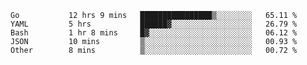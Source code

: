 <!--START_SECTION:waka-->

```text
Go           12 hrs 9 mins   ████████████████▒░░░░░░░░   65.11 %
YAML         5 hrs           ██████▓░░░░░░░░░░░░░░░░░░   26.79 %
Bash         1 hr 8 mins     █▓░░░░░░░░░░░░░░░░░░░░░░░   06.12 %
JSON         10 mins         ▒░░░░░░░░░░░░░░░░░░░░░░░░   00.93 %
Other        8 mins          ▒░░░░░░░░░░░░░░░░░░░░░░░░   00.72 %
```

<!--END_SECTION:waka-->

